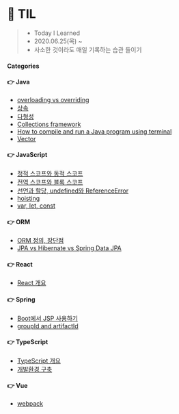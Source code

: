# 📝 TIL
>- Today I Learned
>- 2020.06.25(목) ~
>- 사소한 것이라도 매일 기록하는 습관 들이기

#### Categories

#### 👉 Java
* [overloading vs overriding](java/[20200629]_overloading_vs_overriding.md)
* [상속](java/[20200704]_상속.md)
* [다형성](java/[20200705]_다형성.md)
* [Collections framework](java/[20200709]_collections_framework.md)
* [How to compile and run a Java program using terminal](java/[20200710]_How_to_compile_and_run_a_Java_program.md)
* [Vector](java/[20200711]_Vector.md)

#### 👉 JavaScript
* [정적 스코프와 동적 스코프](javascript/[20200627]_정적스코프와_동적스코프.md)
* [전역 스코프와 블록 스코프](javascript/[20200628]_전역스코프와_블록스코프.md)
* [선언과 할당, undefined와 ReferenceError](javascript/[20200630]_선언과_할당_undefined와_ReferenceError.md)
* [hoisting](javascript/[20200701]_hoisting.md)
* [var, let, const](javascript/[20200702]_let_and_const.md)

#### 👉 ORM
* [ORM 정의, 장단점](orm/[20200706]_ORM_정의_장단점.md)
* [JPA vs Hibernate vs Spring Data JPA](orm/[20200707]_JPA_vs_Hibernate_vs_Spring_Data_JPA.md)

#### 👉 React
* [React 개요](react/[20200712]_React_개요.md)

#### 👉 Spring
* [Boot에서 JSP 사용하기](spring/[20200625]_boot에서_JSP사용하기.md)
* [groupId and artifactId](spring/[20200708]_groupId_and_artifactId.md)

#### 👉 TypeScript
* [TypeScript 개요](typescript/[20200703]_TypeScript_개요.md)
* [개발환경 구축](typescript/[20200703]_개발환경_구축.md)

#### 👉 Vue
* [webpack](vue/[20200626]_webpack.md)
